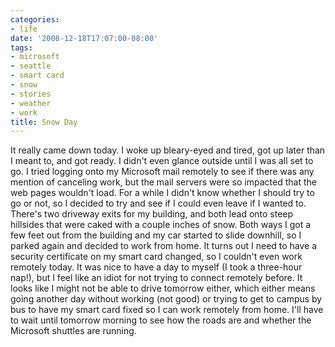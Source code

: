 ```yaml
---
categories:
- life
date: '2008-12-18T17:07:00-08:00'
tags:
- microsoft
- seattle
- smart card
- snow
- stories
- weather
- work
title: Snow Day
---
```


It really came down today. I woke up bleary-eyed and tired, got up later than I meant to, and got ready. I didn't even glance outside until I was all set to go. I tried logging onto my Microsoft mail remotely to see if there was any mention of canceling work, but the mail servers were so impacted that the web pages wouldn't load. For a while I didn't know whether I should try to go or not, so I decided to try and see if I could even leave if I wanted to. There's two driveway exits for my building, and both lead onto steep hillsides that were caked with a couple inches of snow. Both ways I got a few feet out from the building and my car started to slide downhill, so I parked again and decided to work from home. It turns out I need to have a security certificate on my smart card changed, so I couldn't even work remotely today. It was nice to have a day to myself (I took a three-hour nap!), but I feel like an idiot for not trying to connect remotely before. It looks like I might not be able to drive tomorrow either, which either means going another day without working (not good) or trying to get to campus by bus to have my smart card fixed so I can work remotely from home. I'll have to wait until tomorrow morning to see how the roads are and whether the Microsoft shuttles are running.
